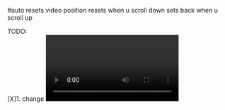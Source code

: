 #auto resets video position
resets when u scroll down 
sets back when u scroll up

TODO: <br/>
[X]1. change <video > position <br/>
[X]2. add mouse wheel event listener <br/>
[X]3. use scrolltop <br/>
[X]4. combine 1,2,3 <br/>
[X]5. set video back to origonal position <br/>
[O]5.5 remove unused code <br/>
[O]6. show video in other tab <br/>
[O]7. only works html5? <br/>
